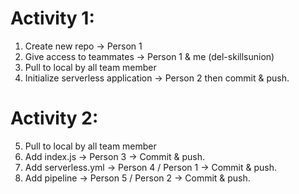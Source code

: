 # Activity 1:
1. Create new repo -> Person 1
2. Give access to teammates -> Person 1 & me (del-skillsunion)
3. Pull to local by all team member
4. Initialize serverless application -> Person 2 then commit & push.

# Activity 2:
5. Pull to local by all team member
6. Add index.js -> Person 3 -> Commit  & push.
7. Add serverless.yml -> Person 4 / Person 1 -> Commit  & push.
8. Add pipeline -> Person 5 / Person 2 -> Commit  & push.
